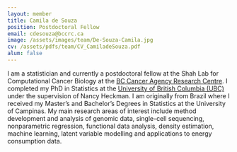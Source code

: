 ```yaml
---
layout: member
title: Camila de Souza
position: Postdoctoral Fellow
email: cdesouza@bccrc.ca
image: /assets/images/team/De-Souza-Camila.jpg
cv: /assets/pdfs/team/CV_CamiladeSouza.pdf
alum: false
---
```


I am a statistician and currently a postdoctoral fellow at the Shah Lab for Computational Cancer Biology at the [BC Cancer Agency Research Centre](http://www.bccrc.ca/). I completed my PhD in Statistics at the [University of British Columbia (UBC)](https://www.stat.ubc.ca/) under the supervision of Nancy Heckman. I am originally from Brazil where I received my Master’s and Bachelor’s Degrees in Statistics at the University of Campinas. My main research areas of interest include method development and analysis of genomic data, single-cell sequencing, nonparametric regression, functional data analysis, density estimation, machine learning, latent variable modelling and applications to energy consumption data.